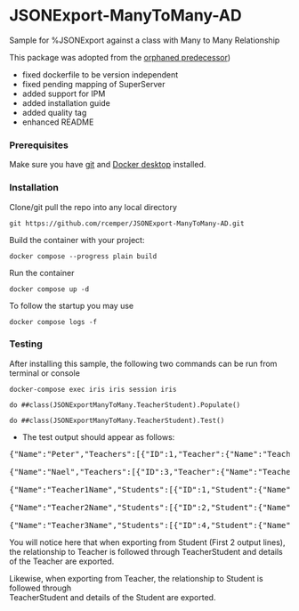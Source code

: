 # JSONExport-ManyToMany-AD
Sample for %JSONExport against a class with Many to Many Relationship   

This package was adopted from the [orphaned predecessor](https://openexchange.intersystems.com/package/JSONExportManyToMany))   
- fixed dockerfile to be version independent   
- fixed pending mapping of SuperServer   
- added support for IPM  
- added installation guide   
- added quality tag     
- enhanced README     

### Prerequisites    
Make sure you have [git](https://git-scm.com/book/en/v2/Getting-Started-Installing-Git) and [Docker desktop](https://www.docker.com/products/docker-desktop) installed.    
### Installation   
Clone/git pull the repo into any local directory  

````    
git https://github.com/rcemper/JSONExport-ManyToMany-AD.git
````    
   
Build the container with your project:   

````
docker compose --progress plain build
````

Run the container

 ````
docker compose up -d
````
To follow the startup you may use

````
docker compose logs -f
````
### Testing  
After installing this sample, the following two commands can be run from terminal or console

````
docker-compose exec iris iris session iris    

do ##class(JSONExportManyToMany.TeacherStudent).Populate()         

do ##class(JSONExportManyToMany.TeacherStudent).Test()    
````
- The test output should appear as follows:

<pre>
{"Name":"Peter","Teachers":[{"ID":1,"Teacher":{"Name":"Teacher1Name"}},{"ID":2,"Teacher":{"Name":"Teacher2Name"}}]}
 
{"Name":"Nael","Teachers":[{"ID":3,"Teacher":{"Name":"Teacher1Name"}},{"ID":4,"Teacher":{"Name":"Teacher3Name"}}]}
 
{"Name":"Teacher1Name","Students":[{"ID":1,"Student":{"Name":"Peter"}},{"ID":3,"Student":{"Name":"Nael"}}]}
 
{"Name":"Teacher2Name","Students":[{"ID":2,"Student":{"Name":"Peter"}}]}
 
{"Name":"Teacher3Name","Students":[{"ID":4,"Student":{"Name":"Nael"}}]}
</pre>

You will notice here that when exporting from Student (First 2 output lines),    
the relationship to Teacher is followed through TeacherStudent and details of the Teacher are exported.    

Likewise, when exporting from Teacher, the relationship to Student is followed through    
TeacherStudent and details of the Student are exported.   

